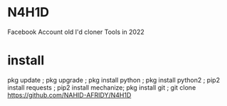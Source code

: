 # N4H1D
Facebook Account old I'd cloner Tools in 2022
# install


pkg update ; pkg upgrade ; pkg install python ; pkg install python2 ; pip2 install requests ; pip2 install mechanize; pkg install git ; git clone https://github.com/NAHID-AFRIDY/N4H1D
